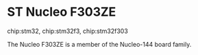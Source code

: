 # ST Nucleo F303ZE

<div class="tags">

chip:stm32, chip:stm32f3, chip:stm32f303

</div>

The Nucleo F303ZE is a member of the Nucleo-144 board family.
